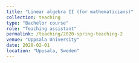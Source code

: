 ```yaml
---
title: "Linear algebra II (for mathematicians)"
collection: teaching
type: "Bachelor course"
role: "Teaching assistant"
permalink: /teaching/2020-spring-teaching-2
venue: "Uppsala University"
date: 2020-02-01
location: "Uppsala, Sweden"
---
```

